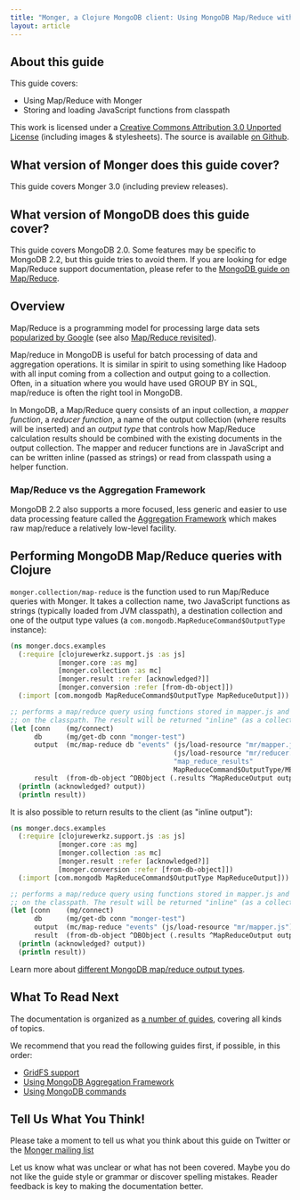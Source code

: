 ```yaml
---
title: "Monger, a Clojure MongoDB client: Using MongoDB Map/Reduce with Clojure"
layout: article
---
```


## About this guide

This guide covers:

 * Using Map/Reduce with Monger
 * Storing and loading JavaScript functions from classpath


This work is licensed under a <a rel="license" href="http://creativecommons.org/licenses/by/3.0/">Creative Commons Attribution 3.0 Unported License</a> (including images & stylesheets). The source is available [on Github](https://github.com/clojurewerkz/monger.docs).


## What version of Monger does this guide cover?

This guide covers Monger 3.0 (including preview releases).


## What version of MongoDB does this guide cover?

This guide covers MongoDB 2.0. Some features may be specific to MongoDB 2.2, but this guide tries to avoid them. If you are looking for
edge Map/Reduce support documentation, please refer to the [MongoDB guide on Map/Reduce](http://www.mongodb.org/display/DOCS/MapReduce).


## Overview

Map/Reduce is a programming model for processing large data sets
[popularized by
Google](http://research.google.com/archive/mapreduce.html) (see also
[Map/Reduce
revisited](http://userpages.uni-koblenz.de/~laemmel/MapReduce/paper.pdf)).

Map/reduce in MongoDB is useful for batch processing of data and
aggregation operations. It is similar in spirit to using something
like Hadoop with all input coming from a collection and output going
to a collection. Often, in a situation where you would have used GROUP
BY in SQL, map/reduce is often the right tool in MongoDB.

In MongoDB, a Map/Reduce query consists of an input collection, a
*mapper function*, a *reducer function*, a name of the output
collection (where results will be inserted) and an *output type* that
controls how Map/Reduce calculation results should be combined with
the existing documents in the output collection. The mapper and
reducer functions are in JavaScript and can be written inline (passed
as strings) or read from classpath using a helper function.


### Map/Reduce vs the Aggregation Framework

MongoDB 2.2 also supports a more focused, less generic and easier to
use data processing feature called the [Aggregation
Framework](/articles/aggregation.html) which makes raw map/reduce a
relatively low-level facility.


## Performing MongoDB Map/Reduce queries with Clojure

`monger.collection/map-reduce` is the function used to run Map/Reduce
queries with Monger. It takes a collection name, two JavaScript
functions as strings (typically loaded from JVM classpath), a
destination collection and one of the output type values (a
`com.mongodb.MapReduceCommand$OutputType` instance):

``` clojure
(ns monger.docs.examples
  (:require [clojurewerkz.support.js :as js]
            [monger.core :as mg]
            [monger.collection :as mc]
            [monger.result :refer [acknowledged?]]
            [monger.conversion :refer [from-db-object]])
  (:import [com.mongodb MapReduceCommand$OutputType MapReduceOutput]))

;; performs a map/reduce query using functions stored in mapper.js and reducer.js
;; on the classpath. The result will be returned "inline" (as a collection of documents back to the client).
(let [conn    (mg/connect)
      db      (mg/get-db conn "monger-test")
      output  (mc/map-reduce db "events" (js/load-resource "mr/mapper.js")
                                         (js/load-resource "mr/reducer.js")
                                         "map_reduce_results"
                                         MapReduceCommand$OutputType/MERGE {})
      result  (from-db-object ^DBObject (.results ^MapReduceOutput output) true))]
  (println (acknowledged? output))
  (println result))
```

It is also possible to return results to the client (as "inline output"):

``` clojure
(ns monger.docs.examples
  (:require [clojurewerkz.support.js :as js]
            [monger.core :as mg]
            [monger.collection :as mc]
            [monger.result :refer [acknowledged?]]
            [monger.conversion :refer [from-db-object]])
  (:import [com.mongodb MapReduceCommand$OutputType MapReduceOutput]))

;; performs a map/reduce query using functions stored in mapper.js and reducer.js
;; on the classpath. The result will be returned "inline" (as a collection of documents back to the client).
(let [conn    (mg/connect)
      db      (mg/get-db conn "monger-test")
      output  (mc/map-reduce "events" (js/load-resource "mr/mapper.js") (js/load-resource "mr/reducer.js") nil MapReduceCommand$OutputType/INLINE {})
      result  (from-db-object ^DBObject (.results ^MapReduceOutput output) true))]
  (println (acknowledged? output))
  (println result))
```

Learn more about [different MongoDB map/reduce output types](http://docs.mongodb.org/manual/core/map-reduce/).

## What To Read Next

The documentation is organized as [a number of guides](/articles/guides.html), covering all kinds of topics.

We recommend that you read the following guides first, if possible, in this order:

 * [GridFS support](/articles/gridfs.html)
 * [Using MongoDB Aggregation Framework](/articles/aggregation.html)
 * [Using MongoDB commands](/articles/commands.html)


## Tell Us What You Think!

Please take a moment to tell us what you think about this guide on Twitter or the [Monger mailing list](https://groups.google.com/forum/#!forum/clojure-mongodb)

Let us know what was unclear or what has not been covered. Maybe you do not like the guide style or grammar or discover spelling mistakes. Reader feedback is key to making the documentation better.
